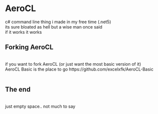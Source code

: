 # AeroCL
c# command line thing i made in my free time (.net5)
<br />
its sure bloated as hell but a wise man once said <br />
if it works it works<br />

## Forking AeroCL
<br />
  if you want to fork AeroCL (or just want the most basic version of it) <br />
  AeroCL Basic is the place to go https://github.com/excelxfk/AeroCL-Basic <br />
  <br />

## The end
<br />
just empty space.. not much to say <br />

